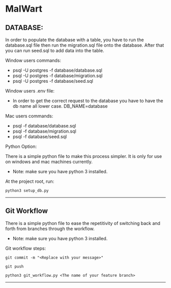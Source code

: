 # MalWart

## DATABASE:

In order to populate the database with a table, you have to run the database.sql file then run the migration.sql file onto the database. After that you can run seed.sql to add data into the table.

Window users commands:

- psql -U postgres -f database/database.sql
- psql -U postgres -f database/migration.sql
- psql -U postgres -f database/seed.sql

Window users .env file:

- In order to get the correct request to the database you have to have the db name all lower case. DB_NAME=database

Mac users commands:

- psql -f database/database.sql
- psql -f database/migration.sql
- psql -f database/seed.sql

Python Option:

There is a simple python file to make this process simpler. It is only for use on windows and mac machines currently.

- Note: make sure you have python 3 installed.

At the project root, run:

```
python3 setup_db.py
```

---

## Git Workflow

There is a simple python file to ease the repetitivity of switching back and forth from branches through the workflow.

- Note: make sure you have python 3 installed.

Git workflow steps:

```
git commit -m "<Replace with your message>"
```

```
git push
```

```
python3 git_workflow.py <The name of your feature branch>
```

---
